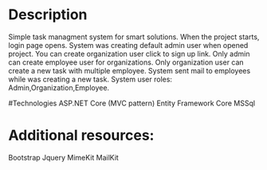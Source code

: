 # Description
Simple task managment system for smart solutions. When the project starts, login page opens. System was creating default admin user when opened project. You can create organization user click to sign up link. Only admin can create employee user for organizations. Only organization user can create a new task with multiple employee. System sent mail to employees while was creating a new task. System user roles: Admin,Organization,Employee.

#Technologies
ASP.NET Core (MVC pattern)
Entity Framework Core
MSSql

# Additional resources:
Bootstrap
Jquery
MimeKit
MailKit

